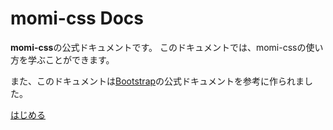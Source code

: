 # momi-css Docs

**momi-css**の公式ドキュメントです。
このドキュメントでは、momi-cssの使い方を学ぶことができます。

また、このドキュメントは[Bootstrap](https://getbootstrap.com/)の公式ドキュメントを参考に作られました。

[はじめる](./getting-started/introduction.md)
